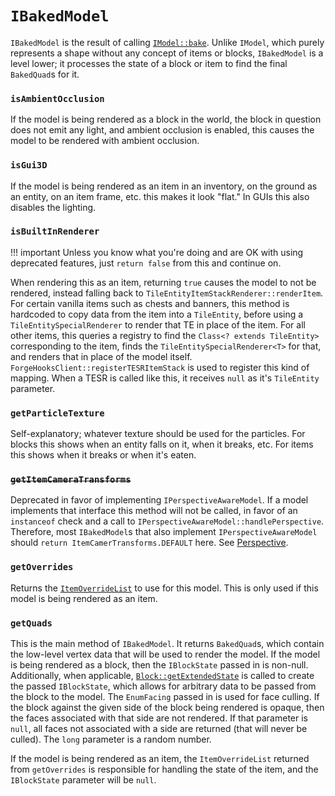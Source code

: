 `IBakedModel`
=============

`IBakedModel` is the result of calling [`IModel::bake`][IModel::bake]. Unlike `IModel`, which purely represents a shape without any concept of items or blocks, `IBakedModel` is a level lower; it processes the state of a block or item to find the final `BakedQuad`s for it.

### `isAmbientOcclusion`

If the model is being rendered as a block in the world, the block in question does not emit any light, and ambient occlusion is enabled, this causes the model to be rendered with ambient occlusion.

### `isGui3D`

If the model is being rendered as an item in an inventory, on the ground as an entity, on an item frame, etc. this makes it look "flat." In GUIs this also disables the lighting.

### `isBuiltInRenderer`

!!! important
    Unless you know what you're doing and are OK with using deprecated features, just `return false` from this and continue on.

When rendering this as an item, returning `true` causes the model to not be rendered, instead falling back to `TileEntityItemStackRenderer::renderItem`. For certain vanilla items such as chests and banners, this method is hardcoded to copy data from the item into a `TileEntity`, before using a `TileEntitySpecialRenderer` to render that TE in place of the item. For all other items, this queries a registry to find the `Class<? extends TileEntity>` corresponding to the item, finds the `TileEntitySpecialRenderer<T>` for that, and renders that in place of the model itself. `ForgeHooksClient::registerTESRItemStack` is used to register this kind of mapping. When a TESR is called like this, it receives `null` as it's `TileEntity` parameter.

### `getParticleTexture`

Self-explanatory; whatever texture should be used for the particles. For blocks this shows when an entity falls on it, when it breaks, etc. For items this shows when it breaks or when it's eaten.

### <s>`getItemCameraTransforms`</s>

Deprecated in favor of implementing `IPerspectiveAwareModel`. If a model implements that interface this method will not be called, in favor of an `instanceof` check and a call to `IPerspectiveAwareModel::handlePerspective`. Therefore, most `IBakedModel`s that also implement `IPerspectiveAwareModel` should `return ItemCamerTransforms.DEFAULT` here. See [Perspective][].

### `getOverrides`

Returns the [`ItemOverrideList`][ItemOverrideList] to use for this model. This is only used if this model is being rendered as an item.

### `getQuads`

This is the main method of `IBakedModel`. It returns `BakedQuad`s, which contain the low-level vertex data that will be used to render the model. If the model is being rendered as a block, then the `IBlockState` passed in is non-null. Additionally, when applicable, [`Block::getExtendedState`][extended blockstates] is called to create the passed `IBlockState`, which allows for arbitrary data to be passed from the block to the model. The `EnumFacing` passed in is used for face culling. If the block against the given side of the block being rendered is opaque, then the faces associated with that side are not rendered. If that parameter is `null`, all faces not associated with a side are returned (that will never be culled). The `long` parameter is a random number.

If the model is being rendered as an item, the `ItemOverrideList` returned from `getOverrides` is responsible for handling the state of the item, and the `IBlockState` parameter will be `null`.

[IModel::bake]: imodel.md#bake
[Perspective]: perspective.md
[ItemOverrideList]: itemoverridelist.md
[extended blockstates]: extended-blockstates.md
